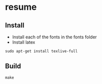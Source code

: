 resume
======

Install
---------

- Install each of the fonts in the fonts folder
- Install latex

```
sudo apt-get install texlive-full
```

Build
----------

```
make
```

